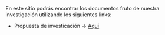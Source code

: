 En este sitio podrás encontrar los documentos fruto de nuestra investigación utilizando los siguientes links:

- Propuesta de investicación -> [Aquí](https://www.overleaf.com/read/qzgyymvkxjrc#455dc1)
